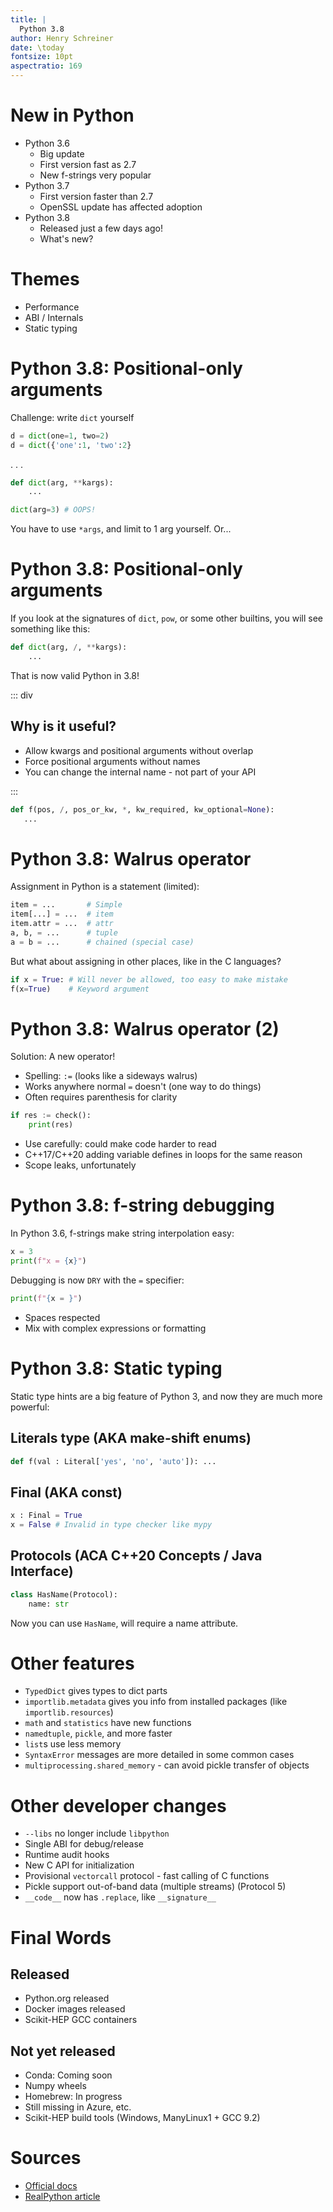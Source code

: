 ```yaml
---
title: |
  Python 3.8
author: Henry Schreiner
date: \today
fontsize: 10pt
aspectratio: 169
---
```



# New in  Python

* Python 3.6
    * Big update
    * First version fast as 2.7
    * New f-strings very popular
* Python 3.7
    * First version faster than 2.7
    * OpenSSL update has affected adoption
* Python 3.8
    * Released just a few days ago!
    * What's new?

# Themes

* Performance
* ABI / Internals
* Static typing

# Python 3.8: Positional-only arguments

Challenge: write `dict` yourself

```python
d = dict(one=1, two=2)
d = dict({'one':1, 'two':2}
```
. . .

```python
def dict(arg, **kargs):
    ...

dict(arg=3) # OOPS!
```

You have to use `*args`, and limit to 1 arg yourself. Or...

# Python 3.8: Positional-only arguments

If you look at the signatures of `dict`, `pow`, or some other builtins, you will see something like this:

```python
def dict(arg, /, **kargs):
    ...
```

That is now valid Python in 3.8!

::: div

## Why is it useful?
- Allow kwargs and positional arguments without overlap
- Force positional arguments without names
- You can change the internal name - not part of your API

:::

```python
def f(pos, /, pos_or_kw, *, kw_required, kw_optional=None):
   ...
```

# Python 3.8: Walrus operator

Assignment in Python is a statement (limited):

```python
item = ...       # Simple
item[...] = ...  # item
item.attr = ...  # attr
a, b, = ...      # tuple
a = b = ...      # chained (special case)
```

But what about assigning in other places, like in the C languages?

```python
if x = True: # Will never be allowed, too easy to make mistake
f(x=True)    # Keyword argument
```

# Python 3.8: Walrus operator (2)

Solution: A new operator!

* Spelling: `:=` (looks like a sideways walrus)
* Works anywhere normal `=` doesn't (one way to do things)
* Often requires parenthesis for clarity

```python
if res := check():
    print(res)
```

* Use carefully: could make code harder to read
* C++17/C++20 adding variable defines in loops for the same reason
* Scope leaks, unfortunately

# Python 3.8: f-string debugging

In Python 3.6, f-strings make string interpolation easy:

```python
x = 3
print(f"x = {x}")
```

Debugging is now `DRY` with the `=` specifier:

```python
print(f"{x = }")
```

* Spaces respected
* Mix with complex expressions or formatting

# Python 3.8: Static typing

Static type hints are a big feature of Python 3, and now they are much more powerful:

## Literals type (AKA make-shift enums)
```python
def f(val : Literal['yes', 'no', 'auto']): ...
```

## Final (AKA const)
```python
x : Final = True
x = False # Invalid in type checker like mypy
```

## Protocols (ACA C++20 Concepts / Java Interface)
```python
class HasName(Protocol):
    name: str
```
Now you can use `HasName`, will require a name attribute.


# Other features

* `TypedDict` gives types to dict parts
* `importlib.metadata` gives you info from installed packages (like `importlib.resources`)
* `math` and `statistics` have new functions
* `namedtuple`, `pickle`, and more faster
* `list`s use less memory
* `SyntaxError` messages are more detailed in some common cases
* `multiprocessing.shared_memory` - can avoid pickle transfer of objects

# Other developer changes

* `--libs` no longer include `libpython`
* Single ABI for debug/release
* Runtime audit hooks
* New C API for initialization
* Provisional `vectorcall` protocol - fast calling of C functions
* Pickle support out-of-band data (multiple streams) (Protocol 5)
* `__code__` now has `.replace`, like `__signature__`


# Final Words

## Released
* Python.org released
* Docker images released
* Scikit-HEP GCC containers

## Not yet released
* Conda: Coming soon
* Numpy wheels
* Homebrew: In progress
* Still missing in Azure, etc.
* Scikit-HEP build tools (Windows, ManyLinux1 + GCC 9.2)

# Sources
* [Official docs](https://docs.python.org/3.8/whatsnew/3.8.html)
* [RealPython article](https://realpython.com/python38-new-features/)

